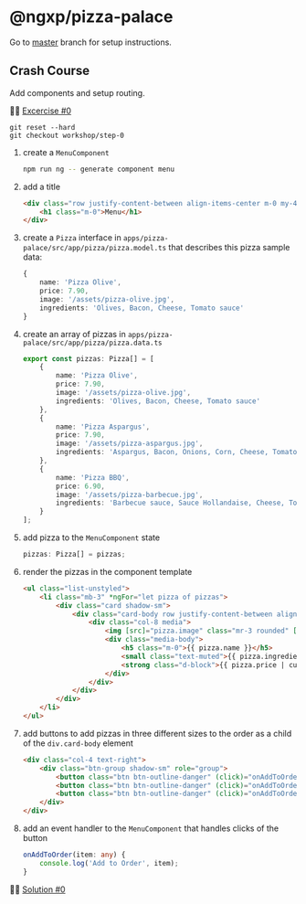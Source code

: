 # @ngxp/pizza-palace

Go to [master](https://github.com/ngxp/pizza-palace) branch for setup instructions.

## Crash Course

Add components and setup routing.

👩‍🔬 [Excercise #0](https://github.com/ngxp/pizza-palace/tree/workshop/step-0)

```
git reset --hard
git checkout workshop/step-0
```

1. create a `MenuComponent`

    ```sh
    npm run ng -- generate component menu
    ```

2. add a title

    ```html
    <div class="row justify-content-between align-items-center m-0 my-4">
        <h1 class="m-0">Menu</h1>
    </div>
    ```

3. create a `Pizza` interface in `apps/pizza-palace/src/app/pizza/pizza.model.ts` that describes this pizza sample data:

    ```ts
    {
        name: 'Pizza Olive',
        price: 7.90,
        image: '/assets/pizza-olive.jpg',
        ingredients: 'Olives, Bacon, Cheese, Tomato sauce'
    }
    ```

4. create an array of pizzas in `apps/pizza-palace/src/app/pizza/pizza.data.ts`

    ```ts
    export const pizzas: Pizza[] = [
        {
            name: 'Pizza Olive',
            price: 7.90,
            image: '/assets/pizza-olive.jpg',
            ingredients: 'Olives, Bacon, Cheese, Tomato sauce'
        },
        {
            name: 'Pizza Aspargus',
            price: 7.90,
            image: '/assets/pizza-aspargus.jpg',
            ingredients: 'Aspargus, Bacon, Onions, Corn, Cheese, Tomato sauce'
        },
        {
            name: 'Pizza BBQ',
            price: 6.90,
            image: '/assets/pizza-barbecue.jpg',
            ingredients: 'Barbecue sauce, Sauce Hollandaise, Cheese, Tomato sauce'
        }
    ];
    ```

5. add pizza to the `MenuComponent` state

    ```ts
    pizzas: Pizza[] = pizzas;
    ```

6. render the pizzas in the component template

    ```html
    <ul class="list-unstyled">
        <li class="mb-3" *ngFor="let pizza of pizzas">
            <div class="card shadow-sm">
                <div class="card-body row justify-content-between align-items-center m-0">
                    <div class="col-8 media">
                        <img [src]="pizza.image" class="mr-3 rounded" [alt]="pizza.name" height="80">
                        <div class="media-body">
                            <h5 class="m-0">{{ pizza.name }}</h5>
                            <small class="text-muted">{{ pizza.ingredients }}</small>
                            <strong class="d-block">{{ pizza.price | currency:'EUR' }}</strong>
                        </div>
                    </div>
                </div>
            </div>
        </li>
    </ul>
    ```

7. add buttons to add pizzas in three different sizes to the order as a child of the `div.card-body` element

    ```html
    <div class="col-4 text-right">
        <div class="btn-group shadow-sm" role="group">
            <button class="btn btn-outline-danger" (click)="onAddToOrder({ pizza: pizza, size: 's' })">S</button>
            <button class="btn btn-outline-danger" (click)="onAddToOrder({ pizza: pizza, size: 'm' })">M</button>
            <button class="btn btn-outline-danger" (click)="onAddToOrder({ pizza: pizza, size: 'l' })">L</button>
        </div>
    </div>
    ```

8. add an event handler to the `MenuComponent` that handles clicks of the button

    ```ts
    onAddToOrder(item: any) {
        console.log('Add to Order', item);
    }
    ```

👨‍🏫 [Solution #0](https://github.com/ngxp/pizza-palace/tree/workshop/step-0-solution)
